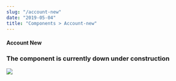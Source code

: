```yaml
---
slug: "/account-new"
date: "2019-05-04"
title: "Components > Account-new"
---
```


<!-- CSS only -->
<link href="https://cdn.jsdelivr.net/npm/bootstrap@5.1.3/dist/css/bootstrap.min.css" rel="stylesheet" integrity="sha384-1BmE4kWBq78iYhFldvKuhfTAU6auU8tT94WrHftjDbrCEXSU1oBoqyl2QvZ6jIW3" crossorigin="anonymous">
<link rel="stylesheet" href="../../../../../../../raaghu/src/assets/css/style-elements.css">
<link rel="stylesheet" href="../../../../../../../raaghu/src/assets/css/main.css">

#### Account New

 <section class="py-5">
        <div class="ps-5">
            <h3>The component is currently down under construction</h3>
            <img src="\images\under-contruction.png" class="img-fluid ps-5">
        </div>
  </section>
